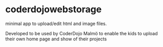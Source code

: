 coderdojowebstorage
===================

minimal app to upload/edit html and image files.

Developed to be used by CoderDojo Malmö to enable the kids to upload their own home page and show of their projects


